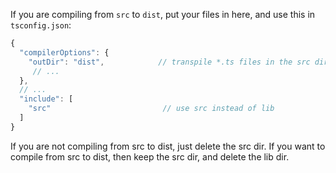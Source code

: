 
If you are compiling from `src` to `dist`, put your files in here, and use this in `tsconfig.json`:

```js
{
  "compilerOptions": {
    "outDir": "dist",            // transpile *.ts files in the src dir to the dist dir
     // ...
  },
  // ...
  "include": [
    "src"                         // use src instead of lib
  ]
}
```


If you are not compiling from src to dist, just delete the src dir. If you want to compile from src to dist,
then keep the src dir, and delete the lib dir.
